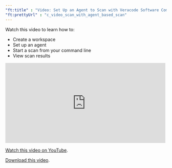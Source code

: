 ```yaml
---
"ft:title" : "Video: Set Up an Agent to Scan with Veracode Software Composition Analysis"
"ft:prettyUrl" : "c_video_scan_with_agent_based_scan"
---
```


Watch this video to learn how to:

-   Create a workspace
-   Set up an agent
-   Start a scan from your command line
-   View scan results

<iframe width="500" height="250" src="https://www.youtube.com/embed/fVxTD_EZ9tg"
title="Set Up an Agent to Scan with Veracode Software Composition Analysis" frameborder="0" allow="accelerometer;
autoplay; clipboard-write; encrypted-media; gyroscope; picture-in-picture"
allowfullscreen></iframe>

[Watch this video on YouTube](https://www.youtube.com/embed/fVxTD_EZ9tg).

[Download this video](https://d3pn0dtbjseokt.cloudfront.net/Scan_with_Agent_Based_Scan.mp4).

